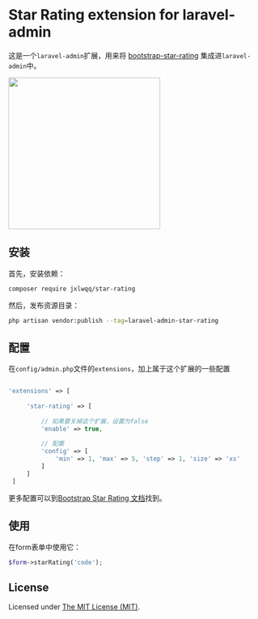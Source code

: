 # Star Rating extension for laravel-admin

这是一个`laravel-admin`扩展，用来将 [bootstrap-star-rating](https://github.com/kartik-v/bootstrap-star-rating) 集成进`laravel-admin`中。

<img src="https://camo.githubusercontent.com/8ce0822c6ba8b770ddfee452392bf61e1c3bd0f2/68747470733a2f2f6c68332e676f6f676c6575736572636f6e74656e742e636f6d2f707543624e4c394c6c424d747938446d615a78417130794d38746575684d5f6845766f782d4e754a327837785765644e6873386e77536b315a6f384649534641737974383d77313336362d683736382d72772d6e6f" width=300>

## 安装

首先，安装依赖：
```bash
composer require jxlwqq/star-rating
```

然后，发布资源目录：
```bash
php artisan vendor:publish --tag=laravel-admin-star-rating
```

## 配置

在`config/admin.php`文件的`extensions`，加上属于这个扩展的一些配置
```php

'extensions' => [
 
     'star-rating' => [
     
         // 如果要关掉这个扩展，设置为false
         'enable' => true,
         
         // 配置
         'config' => [
             'min' => 1, 'max' => 5, 'step' => 1, 'size' => 'xs'
         ]
     ]
 ]

```

更多配置可以到[Bootstrap Star Rating 文档](http://plugins.krajee.com/star-rating)找到。

## 使用

在form表单中使用它：
```php
$form->starRating('code');
```


## License

Licensed under [The MIT License (MIT)](LICENSE).
